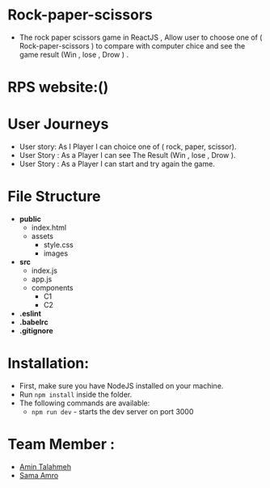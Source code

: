 # Rock-paper-scissors
- The rock paper scissors game in ReactJS , Allow user to choose one of ( Rock-paper-scissors ) to compare with computer chice   and see the game result (Win , lose , Drow ) .  

# RPS website:() 

# User Journeys 
  - User story: As I Player I can choice one of ( rock, paper, scissor).
  - User Story : As a Player I can see The Result (Win , lose , Drow ).
  - User Story : As a Player I can start and try again the game.
  
# File Structure
  - **public**
    - index.html
    - assets
       - style.css
       - images
  - **src**
    - index.js
    - app.js
    - components
      - C1
      - C2
  - **.eslint**
  - **.babelrc**
  - **.gitignore**

# Installation:
- First, make sure you have NodeJS installed on your machine.
- Run ```npm install``` inside the folder.
- The following commands are available:
  - ``` npm run dev ``` - starts the dev server on port 3000
  
# Team Member :
 - [Amin Talahmeh]()
 - [Sama Amro]()
